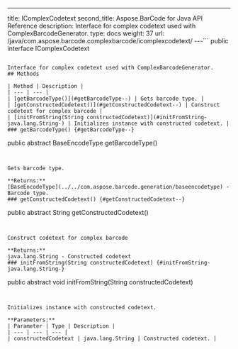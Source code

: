 ---
title: IComplexCodetext
second_title: Aspose.BarCode for Java API Reference
description: Interface for complex codetext used with ComplexBarcodeGenerator.
type: docs
weight: 37
url: /java/com.aspose.barcode.complexbarcode/icomplexcodetext/
---```
public interface IComplexCodetext
```

Interface for complex codetext used with ComplexBarcodeGenerator.
## Methods

| Method | Description |
| --- | --- |
| [getBarcodeType()](#getBarcodeType--) | Gets barcode type. |
| [getConstructedCodetext()](#getConstructedCodetext--) | Construct codetext for complex barcode |
| [initFromString(String constructedCodetext)](#initFromString-java.lang.String-) | Initializes instance with constructed codetext. |
### getBarcodeType() {#getBarcodeType--}
```
public abstract BaseEncodeType getBarcodeType()
```


Gets barcode type.

**Returns:**
[BaseEncodeType](../../com.aspose.barcode.generation/baseencodetype) - Barcode type.
### getConstructedCodetext() {#getConstructedCodetext--}
```
public abstract String getConstructedCodetext()
```


Construct codetext for complex barcode

**Returns:**
java.lang.String - Constructed codetext
### initFromString(String constructedCodetext) {#initFromString-java.lang.String-}
```
public abstract void initFromString(String constructedCodetext)
```


Initializes instance with constructed codetext.

**Parameters:**
| Parameter | Type | Description |
| --- | --- | --- |
| constructedCodetext | java.lang.String | Constructed codetext. |

